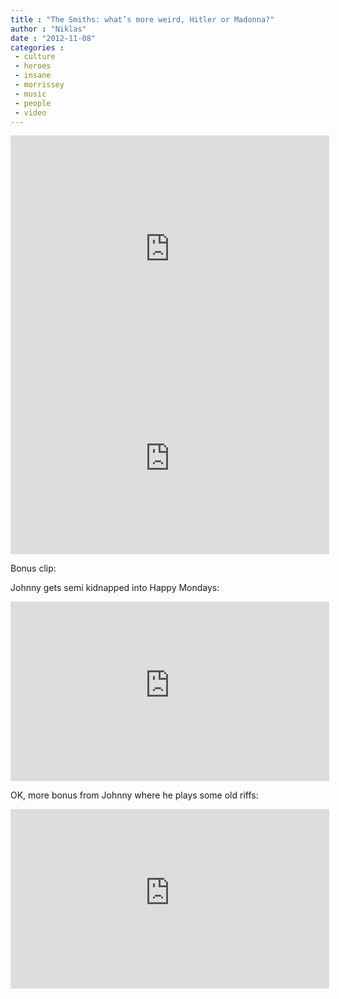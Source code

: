 ```yaml
---
title : "The Smiths: what’s more weird, Hitler or Madonna?"
author : "Niklas"
date : "2012-11-08"
categories : 
 - culture
 - heroes
 - insane
 - morrissey
 - music
 - people
 - video
---
```


<iframe width="510" height="383" src="https://www.youtube-nocookie.com/embed/nflkl21chGg?rel=0" frameborder="0" allowfullscreen></iframe>

<iframe width="510" height="287" src="https://www.youtube-nocookie.com/embed/c-a3OrADOpU?rel=0" frameborder="0" allowfullscreen></iframe>

Bonus clip:

Johnny gets semi kidnapped into Happy Mondays:

<iframe width="510" height="287" src="https://www.youtube-nocookie.com/embed/1BgbvjvAWuY?rel=0" frameborder="0" allowfullscreen></iframe>

OK, more bonus from Johnny where he plays some old riffs:

<iframe width="510" height="287" src="https://www.youtube-nocookie.com/embed/6PD2qRyL470?rel=0" frameborder="0" allowfullscreen></iframe>
